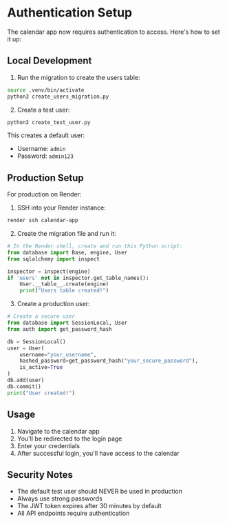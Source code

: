 # Authentication Setup

The calendar app now requires authentication to access. Here's how to set it up:

## Local Development

1. Run the migration to create the users table:
```bash
source .venv/bin/activate
python3 create_users_migration.py
```

2. Create a test user:
```bash
python3 create_test_user.py
```

This creates a default user:
- Username: `admin`
- Password: `admin123`

## Production Setup

For production on Render:

1. SSH into your Render instance:
```bash
render ssh calendar-app
```

2. Create the migration file and run it:
```python
# In the Render shell, create and run this Python script:
from database import Base, engine, User
from sqlalchemy import inspect

inspector = inspect(engine)
if 'users' not in inspector.get_table_names():
    User.__table__.create(engine)
    print("Users table created!")
```

3. Create a production user:
```python
# Create a secure user
from database import SessionLocal, User
from auth import get_password_hash

db = SessionLocal()
user = User(
    username="your_username",
    hashed_password=get_password_hash("your_secure_password"),
    is_active=True
)
db.add(user)
db.commit()
print("User created!")
```

## Usage

1. Navigate to the calendar app
2. You'll be redirected to the login page
3. Enter your credentials
4. After successful login, you'll have access to the calendar

## Security Notes

- The default test user should NEVER be used in production
- Always use strong passwords
- The JWT token expires after 30 minutes by default
- All API endpoints require authentication